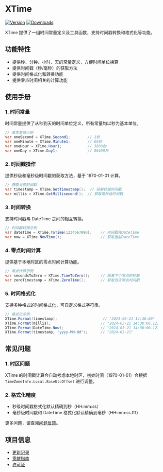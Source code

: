 # XTime

[![Version](https://img.shields.io/npm/v/ep.u3d.util)](https://www.npmjs.com/package/ep.u3d.util)
[![Downloads](https://img.shields.io/npm/dm/ep.u3d.util)](https://www.npmjs.com/package/ep.u3d.util)

XTime 提供了一组时间常量定义及工具函数，支持时间戳转换和格式化等功能。

## 功能特性

- 提供秒、分钟、小时、天的常量定义，方便时间单位换算
- 提供时间戳（秒/毫秒）的获取方法
- 提供时间格式化和转换功能
- 提供零点时间相关的计算功能

## 使用手册

### 1. 时间常量

时间常量提供了从秒到天的时间单位定义，所有常量均以秒为基本单位。

```csharp
// 基本单位示例
var oneSecond = XTime.Second1;        // 1秒
var oneMinute = XTime.Minute1;        // 60秒
var oneHour = XTime.Hour1;            // 3600秒
var oneDay = XTime.Day1;              // 86400秒
```

### 2. 时间戳操作

提供秒级和毫秒级时间戳的获取方法，基于 1970-01-01 计算。

```csharp
// 获取当前时间戳
var timestamp = XTime.GetTimestamp();  // 获取秒级时间戳
var millis = XTime.GetMillisecond();  // 获取毫秒级时间戳
```

### 3. 时间转换

支持时间戳与 DateTime 之间的相互转换。

```csharp
// 时间戳转换示例
var dateTime = XTime.ToTime(1234567890);    // 时间戳转DateTime
var now = XTime.NowTime();                  // 获取当前DateTime
```

### 4. 零点时间计算

提供基于本地时区的零点时间计算功能。

```csharp
// 零点计算示例
var secondsToZero = XTime.TimeToZero();     // 距离下个零点的秒数
var zeroTimestamp = XTime.ZeroTime();       // 获取当天零点时间戳
```

### 5. 时间格式化

支持多种格式的时间格式化，可自定义格式字符串。

```csharp
// 格式化示例
XTime.Format(timestamp);                     // "2024-03-21 14:30:00"
XTime.Format(millis);                       // "2024-03-21 14:30:00.123"
XTime.Format(DateTime.Now);                 // "2024-03-21 14:30:00.123"
XTime.Format(timestamp, "yyyy-MM-dd");      // "2024-03-21"
```

## 常见问题

### 1. 时区问题
XTime 的时间戳计算会自动考虑本地时区，初始时间（1970-01-01）会根据 `TimeZoneInfo.Local.BaseUtcOffset` 进行调整。

### 2. 格式化精度
- 秒级时间戳格式化默认精确到秒（HH:mm:ss）
- 毫秒级时间戳和 DateTime 格式化默认精确到毫秒（HH:mm:ss.fff）

更多问题，请查阅[问题反馈](../CONTRIBUTING.md#问题反馈)。

## 项目信息

- [更新记录](../CHANGELOG.md)
- [贡献指南](../CONTRIBUTING.md)
- [许可证](../LICENSE) 